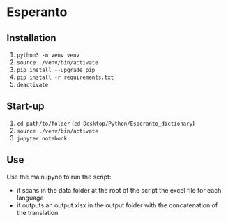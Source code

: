 # Esperanto

## Installation

1. `python3 -m venv venv`
2. `source ./venv/bin/activate`
3. `pip install --upgrade pip`
4. `pip install -r requirements.txt`
5. `deactivate`

## Start-up

1. `cd path/to/folder` (`cd Desktop/Python/Esperanto_dictionary`)
2. `source ./venv/bin/activate`
3. `jupyter notebook`


## Use

Use the main.ipynb to run the script:

- it scans in the data folder at the root of the script the excel file for each language
- it outputs an output.xlsx in the output folder with the concatenation of the translation
